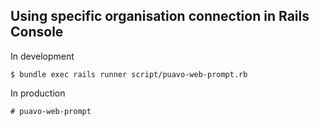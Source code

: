 ## Using specific organisation connection in Rails Console

In development

    $ bundle exec rails runner script/puavo-web-prompt.rb
    
In production

    # puavo-web-prompt
